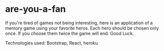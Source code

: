 # are-you-a-fan

If you're tired of games not being interesting, here is an application of a memory game using your favorite heros. Each hero should be chosen only once. If you choose them twice the game will end. Good Luck.

Technologies used: Bootstrap, React, heroku
